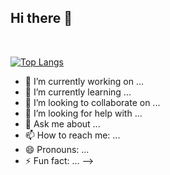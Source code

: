 ## Hi there 👋

<html>
 <img src="https://img.shields.io/badge/Django-092E20?style=for-the-badge&logo=TypeScript&logoColor=white"/>
 <img src="https://img.shields.io/badge/Python-3776AB?style=for-the-badge&logo=TypeScript&logoColor=white"/>
 <img src="https://img.shields.io/badge/Java-3776AB?style=for-the-badge&logo=TypeScript&logoColor=white"/>
 
 



 [![Top Langs](https://github-readme-stats.vercel.app/api/top-langs/?username=nyeonseoioio&layout=compact)](https://github.com/nyeonseoioio/github-readme-stats)



- 🔭 I’m currently working on ...
- 🌱 I’m currently learning ...
- 👯 I’m looking to collaborate on ...
- 🤔 I’m looking for help with ...
- 💬 Ask me about ...
- 📫 How to reach me: ...
- 😄 Pronouns: ...
- ⚡ Fun fact: ...
-->
</html>
